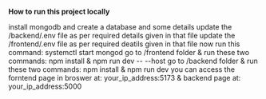 **How to run this project locally**

install mongodb and create a database and some details
update the /backend/.env file as per required details given in that file
update the /frontend/.env file as per required deatils given in that file
now run this command:   systemctl start mongod
go to /frontend folder & run these two commands:  npm install  &   npm run dev -- --host
go to /backend folder & run these two commands:  npm install  &  npm run dev
you can access the forntend page in broswer at:   your_ip_address:5173    & backend page at:   your_ip_address:5000
